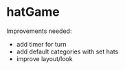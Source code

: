 # hatGame

Improvements needed:

- add timer for turn 
- add default categories with set hats
- improve layout/look
